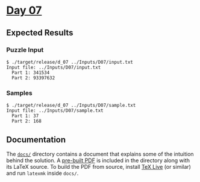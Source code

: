# [Day 07](https://adventofcode.com/2021/day/7)

## Expected Results

### Puzzle Input

```console
$ ./target/release/d_07 ../Inputs/D07/input.txt
Input file: ../Inputs/D07/input.txt
  Part 1: 341534
  Part 2: 93397632
```

### Samples

```console
$ ./target/release/d_07 ../Inputs/D07/sample.txt
Input file: ../Inputs/D07/sample.txt
  Part 1: 37
  Part 2: 168
```

## Documentation

The [`docs/`](./docs/) directory contains a document that explains some of the
intuition behind the solution. A [pre-built PDF](./docs/d_07.pdf) is included
in the directory along with its LaTeX source. To build the PDF from source,
install [TeX Live](https://www.tug.org/texlive/) (or similar) and run `latexmk`
inside `docs/`.
